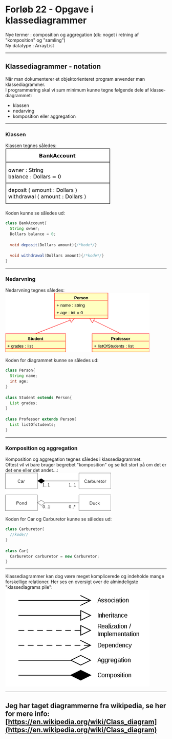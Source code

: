 # Forløb 22 - Opgave i klassediagrammer

 Nye termer : composition og aggregation (dk: noget i retning af "komposition" og "samling")    
 Ny datatype : ArrayList    

-------------------------------------

## Klassediagrammer - notation

Når man dokumenterer et objektorienteret program anvender man klassediagrammer.   
I programmering skal vi sum minimum kunne tegne følgende dele af klasse-diagrammet:
- klassen
- nedarving
- komposition eller aggregation

--------------------------------------------------------------------------------------
### Klassen
Klassen tegnes således:  
![klasse.svg.png](klasse.svg.png)    

Koden kunne se således ud:        
```java
class BankAccount{
  String owner;
  Dollars balance = 0;

  void deposit(Dollars amount){/*kode*/}

  void withdrawal(Dollars amount){/*kode*/}
}
```

--------------------------------------------------------------------------------------
### Nedarvning
Nedarvning tegnes således:    
![nedarvning.svg.png](nedarvning.svg.png)       

Koden for diagrammet kunne se således ud:
```java
class Person{
  String name;
  int age;
}

class Student extends Person{
  List grades;
}

class Professor extends Person{
  List listOfstudents;
}
```
--------------------------------------------------------------------------------------
### Komposition og aggregation
Komposition og aggregation tegnes således i klassediagrammet.    
Oftest vil vi bare bruger begrebet "komposition" og se lidt stort på om det er det ene eller det andet...:      
![pile_agg_comp.svg.png](pile_agg_comp.svg.png)    

Koden for Car og Carburetor kunne se således ud:
```java
class Carburetor{
  //kode//
}

class Car{
  Carburetor carburetor = new Carburetor;
}
```
--------------------------------------------------------------------------------------
Klassediagrammer kan dog være meget komplicerede og indeholde mange forskellige relationer. Her ses en oversigt over de almindeligste "klassediagrams pile":     
![pile_all.svg.png](pile_all.svg.png)   

--------------------------------------------------------------------------------------
Jeg har taget diagrammerne fra wikipedia, se her  for mere info: [https://en.wikipedia.org/wiki/Class_diagram](https://en.wikipedia.org/wiki/Class_diagram)
--------------------------------------------------------------------------------------
